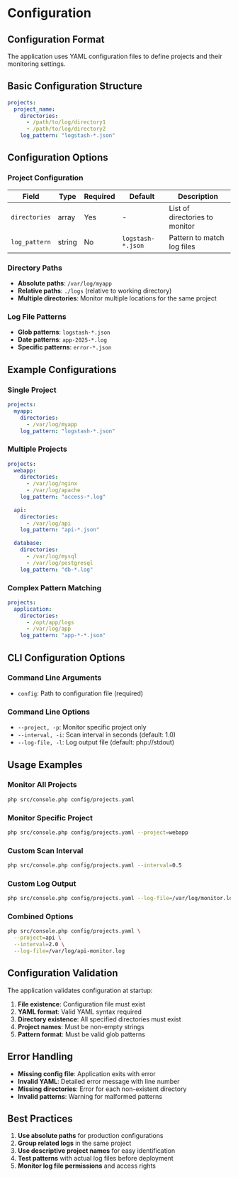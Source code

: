 # Configuration

## Configuration Format

The application uses YAML configuration files to define projects and their monitoring settings.

## Basic Configuration Structure

```yaml
projects:
  project_name:
    directories:
      - /path/to/log/directory1
      - /path/to/log/directory2
    log_pattern: "logstash-*.json"
```

## Configuration Options

### Project Configuration

| Field | Type | Required | Default | Description |
|-------|------|----------|---------|-------------|
| `directories` | array | Yes | - | List of directories to monitor |
| `log_pattern` | string | No | `logstash-*.json` | Pattern to match log files |

### Directory Paths

- **Absolute paths**: `/var/log/myapp`
- **Relative paths**: `./logs` (relative to working directory)
- **Multiple directories**: Monitor multiple locations for the same project

### Log File Patterns

- **Glob patterns**: `logstash-*.json`
- **Date patterns**: `app-2025-*.log`
- **Specific patterns**: `error-*.json`

## Example Configurations

### Single Project
```yaml
projects:
  myapp:
    directories:
      - /var/log/myapp
    log_pattern: "logstash-*.json"
```

### Multiple Projects
```yaml
projects:
  webapp:
    directories:
      - /var/log/nginx
      - /var/log/apache
    log_pattern: "access-*.log"
  
  api:
    directories:
      - /var/log/api
    log_pattern: "api-*.json"
  
  database:
    directories:
      - /var/log/mysql
      - /var/log/postgresql
    log_pattern: "db-*.log"
```

### Complex Pattern Matching
```yaml
projects:
  application:
    directories:
      - /opt/app/logs
      - /var/log/app
    log_pattern: "app-*-*.json"
```

## CLI Configuration Options

### Command Line Arguments
- `config`: Path to configuration file (required)

### Command Line Options
- `--project, -p`: Monitor specific project only
- `--interval, -i`: Scan interval in seconds (default: 1.0)
- `--log-file, -l`: Log output file (default: php://stdout)

## Usage Examples

### Monitor All Projects
```bash
php src/console.php config/projects.yaml
```

### Monitor Specific Project
```bash
php src/console.php config/projects.yaml --project=webapp
```

### Custom Scan Interval
```bash
php src/console.php config/projects.yaml --interval=0.5
```

### Custom Log Output
```bash
php src/console.php config/projects.yaml --log-file=/var/log/monitor.log
```

### Combined Options
```bash
php src/console.php config/projects.yaml \
  --project=api \
  --interval=2.0 \
  --log-file=/var/log/api-monitor.log
```

## Configuration Validation

The application validates configuration at startup:

1. **File existence**: Configuration file must exist
2. **YAML format**: Valid YAML syntax required
3. **Directory existence**: All specified directories must exist
4. **Project names**: Must be non-empty strings
5. **Pattern format**: Must be valid glob patterns

## Error Handling

- **Missing config file**: Application exits with error
- **Invalid YAML**: Detailed error message with line number
- **Missing directories**: Error for each non-existent directory
- **Invalid patterns**: Warning for malformed patterns

## Best Practices

1. **Use absolute paths** for production configurations
2. **Group related logs** in the same project
3. **Use descriptive project names** for easy identification
4. **Test patterns** with actual log files before deployment
5. **Monitor log file permissions** and access rights 